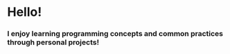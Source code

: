 # Hello!

### I enjoy learning programming concepts and common practices through personal projects!
